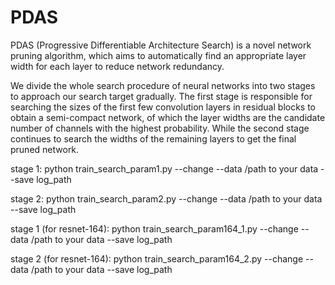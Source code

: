 # PDAS
PDAS (Progressive Differentiable Architecture Search) is a novel network pruning algorithm, which aims to automatically find an appropriate layer width for each layer to reduce network redundancy.

We divide the whole search procedure of neural networks into two stages to approach our search target gradually. The first stage is responsible for searching the sizes of the first few convolution layers in residual blocks to obtain a semi-compact network, of which the layer widths are the candidate number of channels with the highest probability. While the second stage continues to search the widths of the remaining layers to get the final pruned network.

stage 1: python train_search_param1.py --change --data /path to your data --save log_path

stage 2: python train_search_param2.py --change --data /path to your data --save log_path

stage 1 (for resnet-164): python train_search_param164_1.py --change --data /path to your data --save log_path

stage 2 (for resnet-164): python train_search_param164_2.py --change --data /path to your data --save log_path
